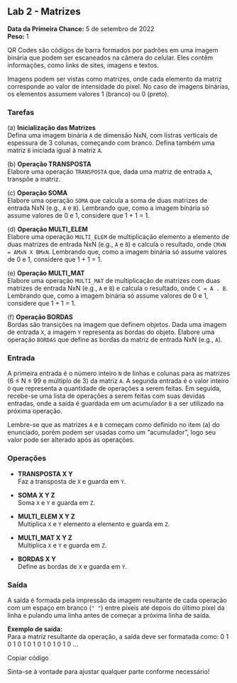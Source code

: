 ## Lab 2 - Matrizes

**Data da Primeira Chance:** 5 de setembro de 2022  
**Peso:** 1

QR Codes são códigos de barra formados por padrões em uma imagem binária que podem ser escaneados na câmera do celular. Eles contêm informações, como links de sites, imagens e textos.

Imagens podem ser vistas como matrizes, onde cada elemento da matriz corresponde ao valor de intensidade do píxel. No caso de imagens binárias, os elementos assumem valores 1 (branco) ou 0 (preto).

### Tarefas

(a) **Inicialização das Matrizes**  
Defina uma imagem binária `A` de dimensão NxN, com listras verticais de espessura de 3 colunas, começando com branco. Defina também uma matriz `B` iniciada igual à matriz `A`.

(b) **Operação TRANSPOSTA**  
Elabore uma operação `TRANSPOSTA` que, dada uma matriz de entrada `A`, transpõe a matriz.

(c) **Operação SOMA**  
Elabore uma operação `SOMA` que calcula a soma de duas matrizes de entrada NxN (e.g., `A` e `B`). Lembrando que, como a imagem binária só assume valores de 0 e 1, considere que 1 + 1 = 1.

(d) **Operação MULTI_ELEM**  
Elabore uma operação `MULTI_ELEM` de multiplicação elemento a elemento de duas matrizes de entrada NxN (e.g., `A` e `B`) e calcula o resultado, onde `CMxN = AMxN X BMxN`. Lembrando que, como a imagem binária só assume valores de 0 e 1, considere que 1 + 1 = 1.

(e) **Operação MULTI_MAT**  
Elabore uma operação `MULTI_MAT` de multiplicação de matrizes com duas matrizes de entrada NxN (e.g., `A` e `B`) e calcula o resultado, onde `C = A . B`. Lembrando que, como a imagem binária só assume valores de 0 e 1, considere que 1 + 1 = 1.

(f) **Operação BORDAS**  
Bordas são transições na imagem que definem objetos. Dada uma imagem de entrada `X`, a imagem `Y` representa as bordas do objeto. Elabore uma operação `BORDAS` que define as bordas da matriz de entrada NxN (e.g., `A`).

### Entrada

A primeira entrada é o número inteiro `N` de linhas e colunas para as matrizes (6 ≤ N ≤ 99 e múltiplo de 3) da matriz `A`. A segunda entrada é o valor inteiro `O` que representa a quantidade de operações a serem feitas. Em seguida, recebe-se uma lista de operações a serem feitas com suas devidas entradas, onde a saída é guardada em um acumulador `B` a ser utilizado na próxima operação.

Lembre-se que as matrizes `A` e `B` começam como definido no item (a) do enunciado, porém podem ser usadas como um "acumulador", logo seu valor pode ser alterado após as operações.

### Operações

- **TRANSPOSTA X Y**  
  Faz a transposta de `X` e guarda em `Y`.

- **SOMA X Y Z**  
  Soma `X` e `Y` e guarda em `Z`.

- **MULTI_ELEM X Y Z**  
  Multiplica `X` e `Y` elemento a elemento e guarda em `Z`.

- **MULTI_MAT X Y Z**  
  Multiplica `X` e `Y` e guarda em `Z`.

- **BORDAS X Y**  
  Define as bordas de `X` e guarda em `Y`.

### Saída

A saída é formada pela impressão da imagem resultante de cada operação com um espaço em branco (`" "`) entre píxeis até depois do último píxel da linha e pulando uma linha antes de começar a próxima linha de saída.

**Exemplo de saída:**  
Para a matriz resultante da operação, a saída deve ser formatada como:
0 1 0 1 0
1 0 1 0 1
0 1 0 1 0
...

Copiar código

Sinta-se à vontade para ajustar qualquer parte conforme necessário!
